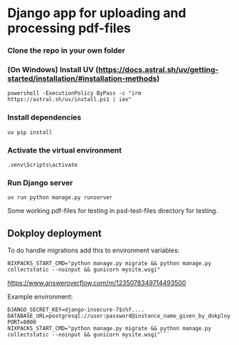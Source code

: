 # Django app for uploading and processing pdf-files

### Clone the repo in your own folder

### (On Windows) Install UV (https://docs.astral.sh/uv/getting-started/installation/#installation-methods)
```powershell -ExecutionPolicy ByPass -c "irm https://astral.sh/uv/install.ps1 | iex"```

### Install dependencies
```uv pip install```

### Activate the virtual environment
```.venv\Scripts\activate```

### Run Django server
```uv run python manage.py runserver```

Some working pdf-files for testing in psd-test-files directory for testing.

## Dokploy deployment 

To do handle migrations add this to environment variables:

```NIXPACKS_START_CMD="python manage.py migrate && python manage.py collectstatic --noinput && gunicorn mysite.wsgi"```

https://www.answeroverflow.com/m/1235078349714493500

Example environment:

```DJANGO_DEBUG=False
DJANGO_SECRET_KEY=django-insecure-7$s%f....
DATABASE_URL=postgresql://user:password@instance_name_given_by_dokploy:5432/pdf_data
PORT=8000
NIXPACKS_START_CMD="python manage.py migrate && python manage.py collectstatic --noinput && gunicorn mysite.wsgi"```





